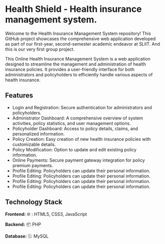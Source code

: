 # Health Shield - Health insurance management system.

Welcome to the Health Insurance Management System repository! This GitHub project showcases the comprehensive web application developed as part of our first-year, second-semester academic endeavor at SLIIT.
And this is our very first group project.

This Online Health Insurance Management System is a web application designed to streamline the management and administration of health insurance policies. It provides a user-friendly interface for both administrators and policyholders to efficiently handle various aspects of health insurance.


## Features

- Login and Registration: Secure authentication for administrators and policyholders.
- Administrator Dashboard: A comprehensive overview of system activities, policy statistics, and user management options.
- Policyholder Dashboard: Access to policy details, claims, and personalized information.
- Policy Creation: Easy creation of new health insurance policies with customizable details.
- Policy Modification: Option to update and edit existing policy information.
- Online Payments: Secure payment gateway integration for policy premium payments.
- Profile Editing: Policyholders can update their personal information.
- Profile Editing: Policyholders can update their personal information.
- Profile Editing: Policyholders can update their personal information.
- Profile Editing: Policyholders can update their personal information.


## Technology Stack

**Frontend:** 🌐 : HTML5, CSS3, JavaScript

**Backend:** 📦 PHP

**Database:** 🗄️: MySQL
